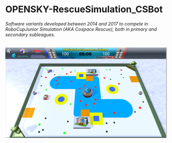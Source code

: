 # OPENSKY-RescueSimulation_CSBot
###### Software variants developed between 2014 and 2017 to compete in RoboCupJunior Simulation (AKA Cospace Rescue), both in primary and secondary subleagues.

![thisisanimage](Pri_W2.png)

